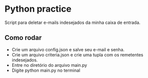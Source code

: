 # Python practice

Script para deletar e-mails indesejados da minha caixa de entrada.

## Como rodar

- Crie um arquivo config.json e salve seu e-mail e senha.
- Crie um arquivo criteria.json e crie uma tupla com os remetentes indesejados.
- Entre no diretório do arquivo main.py
- Digite python main.py no terminal
